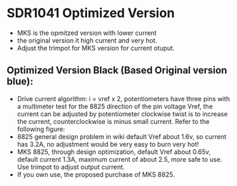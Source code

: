 
# SDR1041 Optimized Version 

- MKS is the opmitzed version with lower current
- the original version it high current and very hot. 
- Adjust the trimpot for MKS version for current otuput.

## Optimized Version Black (Based Original version blue):

- Drive current algorithm: i = vref x 2, potentiometers have three pins with a multimeter test for the 8825 direction of the pin voltage Vref, the current can be adjusted by potentiometer clockwise twist is to increase the current, counterclockwise is minus small current. Refer to the following figure:
- 8825 general design problem in wiki default Vref about 1.6v, so current has 3.2A, no adjustment would be very easy to burn very hot!
- MKS 8825, through design optimization, default Vref about 0.65v, default current 1.3A, maximum current of about 2.5, more safe to use. Use trimpot to adjust output current.
- If you own use, the proposed purchase of MKS 8825.